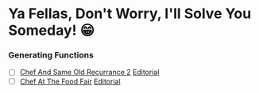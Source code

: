 # Ya Fellas, Don't Worry, I'll Solve You Someday! :grin: #
### Generating Functions ###
- [ ] [Chef And Same Old Recurrance 2](https://www.codechef.com/problems/JADUGAR2) [Editorial](https://discuss.codechef.com/questions/125517/jadugar-editorial)
- [ ] [Chef At The Food Fair](https://www.codechef.com/problems/CHEFAT) [Editorial](https://discuss.codechef.com/questions/125491/chefat-editorial)
